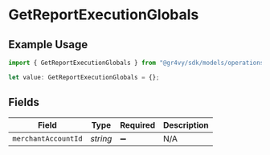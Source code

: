 # GetReportExecutionGlobals

## Example Usage

```typescript
import { GetReportExecutionGlobals } from "@gr4vy/sdk/models/operations";

let value: GetReportExecutionGlobals = {};
```

## Fields

| Field               | Type                | Required            | Description         |
| ------------------- | ------------------- | ------------------- | ------------------- |
| `merchantAccountId` | *string*            | :heavy_minus_sign:  | N/A                 |